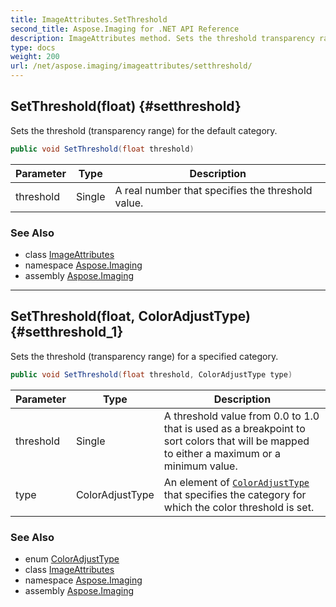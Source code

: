 ```yaml
---
title: ImageAttributes.SetThreshold
second_title: Aspose.Imaging for .NET API Reference
description: ImageAttributes method. Sets the threshold transparency range for the default category
type: docs
weight: 200
url: /net/aspose.imaging/imageattributes/setthreshold/
---
```

## SetThreshold(float) {#setthreshold}

Sets the threshold (transparency range) for the default category.

```csharp
public void SetThreshold(float threshold)
```

| Parameter | Type | Description |
| --- | --- | --- |
| threshold | Single | A real number that specifies the threshold value. |

### See Also

* class [ImageAttributes](../)
* namespace [Aspose.Imaging](../../imageattributes/)
* assembly [Aspose.Imaging](../../../)

---

## SetThreshold(float, ColorAdjustType) {#setthreshold_1}

Sets the threshold (transparency range) for a specified category.

```csharp
public void SetThreshold(float threshold, ColorAdjustType type)
```

| Parameter | Type | Description |
| --- | --- | --- |
| threshold | Single | A threshold value from 0.0 to 1.0 that is used as a breakpoint to sort colors that will be mapped to either a maximum or a minimum value. |
| type | ColorAdjustType | An element of [`ColorAdjustType`](../../coloradjusttype/) that specifies the category for which the color threshold is set. |

### See Also

* enum [ColorAdjustType](../../coloradjusttype/)
* class [ImageAttributes](../)
* namespace [Aspose.Imaging](../../imageattributes/)
* assembly [Aspose.Imaging](../../../)


